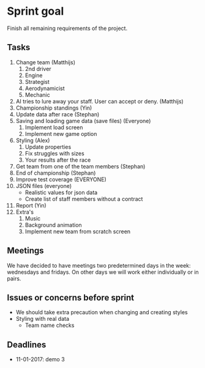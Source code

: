 # Sprint goal
Finish all remaining requirements of the project.

## Tasks
1. Change team (Matthijs)
    1. 2nd driver
    2. Engine
    3. Strategist
    4. Aerodynamicist
    5. Mechanic
11. AI tries to lure away your staff. User can accept or deny. (Matthijs)
2. Championship standings (Yin)
3. Update data after race (Stephan)
4. Saving and loading game data (save files) (Everyone)
    1. Implement load screen
    2. Implement new game option
5. Styling (Alex)
    1. Update properties
    2. Fix struggles with sizes
    3. Your results after the race
6. Get team from one of the team members (Stephan)
7. End of championship (Stephan)
9. Improve test coverage (EVERYONE)
10. JSON files (everyone)
    - Realistic values for json data
    - Create list of staff members without a contract 
12. Report (Yin)
8. Extra's
    1. Music
    2. Background animation
    3. Implement new team from scratch screen

## Meetings
We have decided to have meetings two predetermined days in the week: wednesdays and fridays. On other days we will work either individually or in pairs.

## Issues or concerns before sprint
- We should take extra precaution when changing and creating styles
- Styling with real data
    - Team name checks

## Deadlines
- 11-01-2017: demo 3